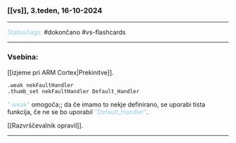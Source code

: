 ### [[vs]], 3.teden, 16-10-2024
---

<font color="#92cddc">Status/tags:</font> #dokončano #vs-flashcards 

---

### Vsebina:

[[izjeme pri ARM Cortex|Prekinitve]].


```
.weak nekFaultHandler
.thumb_set nekFaultHandler Default_Handler
```

<font color="#92cddc">".weak"</font> omogoča;; da če imamo to nekje definirano, se uporabi tista funkcija, če ne se bo uporabil <font color="#92cddc">"Default_Handler"</font>.
<!--SR:!2024-11-07,15,290-->

[[Razvrščevalnik opravil]].

---
